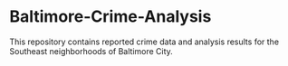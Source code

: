 # Baltimore-Crime-Analysis
This repository contains reported crime data and analysis results for the Southeast neighborhoods of Baltimore City.
